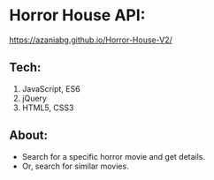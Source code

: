 # Horror House API: 
https://azaniabg.github.io/Horror-House-V2/

## Tech:
1. JavaScript, ES6
2. jQuery
3. HTML5, CSS3

## About:
- Search for a specific horror movie and get details.
- Or, search for similar movies.

